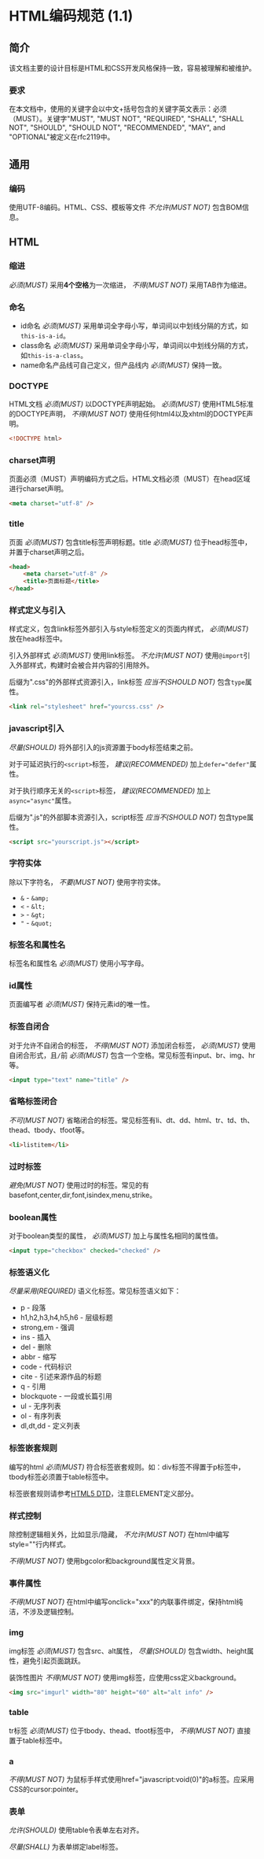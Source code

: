 # HTML编码规范 (1.1)


## 简介

该文档主要的设计目标是HTML和CSS开发风格保持一致，容易被理解和被维护。

### 要求

在本文档中，使用的关键字会以中文+括号包含的关键字英文表示：必须（MUST）。关键字"MUST", "MUST NOT", "REQUIRED", "SHALL", "SHALL NOT", "SHOULD", "SHOULD NOT", "RECOMMENDED", "MAY", and "OPTIONAL"被定义在rfc2119中。


## 通用

### 编码

使用UTF-8编码。HTML、CSS、模板等文件 *不允许(MUST NOT)* 包含BOM信息。

## HTML

### 缩进

*必须(MUST)* 采用**4个空格**为一次缩进， *不得(MUST NOT)* 采用TAB作为缩进。

### 命名

+ id命名 *必须(MUST)* 采用单词全字母小写，单词间以中划线分隔的方式，如`this-is-a-id`。
+ class命名 *必须(MUST)* 采用单词全字母小写，单词间以中划线分隔的方式，如`this-is-a-class`。
+ name命名产品线可自己定义，但产品线内 *必须(MUST)* 保持一致。

### DOCTYPE

HTML文档 *必须(MUST)* 以DOCTYPE声明起始。 *必须(MUST)* 使用HTML5标准的DOCTYPE声明， *不得(MUST NOT)* 使用任何html4以及xhtml的DOCTYPE声明。

```html
<!DOCTYPE html>
```

### charset声明

页面必须（MUST）声明编码方式之后。HTML文档必须（MUST）在head区域进行charset声明。

```html
<meta charset="utf-8" />
```

### title

页面 *必须(MUST)* 包含title标签声明标题。title *必须(MUST)* 位于head标签中，并置于charset声明之后。

```html
<head>
    <meta charset="utf-8" />
    <title>页面标题</title>
</head>
```

### 样式定义与引入

样式定义，包含link标签外部引入与style标签定义的页面内样式， *必须(MUST)* 放在head标签中。

引入外部样式 *必须(MUST)* 使用link标签。 *不允许(MUST NOT)* 使用`@import`引入外部样式，构建时会被合并内容的引用除外。

后缀为".css"的外部样式资源引入，link标签 *应当不(SHOULD NOT)* 包含`type`属性。

```html
<link rel="stylesheet" href="yourcss.css" />
```


### javascript引入

*尽量(SHOULD)* 将外部引入的js资源置于body标签结束之前。

对于可延迟执行的`<script>`标签， *建议(RECOMMENDED)* 加上`defer="defer"`属性。

对于执行顺序无关的`<script>`标签， *建议(RECOMMENDED)* 加上`async="async"`属性。

后缀为".js"的外部脚本资源引入，script标签 *应当不(SHOULD NOT)* 包含type属性。

```html
<script src="yourscript.js"></script>
```


### 字符实体

除以下字符名， *不要(MUST NOT)* 使用字符实体。

- `&` - `&amp;`
- `<` - `&lt;`
- `>` - `&gt;`
- `"` - `&quot;`

### 标签名和属性名

标签名和属性名 *必须(MUST)* 使用小写字母。

### id属性

页面编写者 *必须(MUST)* 保持元素id的唯一性。

### 标签自闭合

对于允许不自闭合的标签， *不得(MUST NOT)* 添加闭合标签， *必须(MUST)* 使用自闭合形式，且`/`前 *必须(MUST)* 包含一个空格。常见标签有input、br、img、hr等。

```html
<input type="text" name="title" />
```

### 省略标签闭合

*不可(MUST NOT)* 省略闭合的标签。常见标签有li、dt、dd、html、tr、td、th、thead、tbody、tfoot等。

```html
<li>listitem</li>
```

### 过时标签

*避免(MUST NOT)* 使用过时的标签。常见的有basefont,center,dir,font,isindex,menu,strike。


### boolean属性

对于boolean类型的属性， *必须(MUST)* 加上与属性名相同的属性值。

```html
<input type="checkbox" checked="checked" />
```

### 标签语义化

*尽量采用(REQUIRED)* 语义化标签。常见标签语义如下：


+ p - 段落
+ h1,h2,h3,h4,h5,h6 - 层级标题
+ strong,em - 强调
+ ins - 插入
+ del - 删除
+ abbr - 缩写
+ code - 代码标识
+ cite - 引述来源作品的标题
+ q - 引用
+ blockquote - 一段或长篇引用
+ ul - 无序列表
+ ol - 有序列表
+ dl,dt,dd - 定义列表


### 标签嵌套规则

编写的html *必须(MUST)* 符合标签嵌套规则。如：div标签不得置于p标签中，tbody标签必须置于table标签中。

标签嵌套规则请参考[HTML5 DTD](http://www.cs.tut.fi/~jkorpela/html5.dtd)，注意ELEMENT定义部分。


### 样式控制

除控制逻辑相关外，比如显示/隐藏， *不允许(MUST NOT)* 在html中编写style=""行内样式。

*不得(MUST NOT)* 使用bgcolor和background属性定义背景。

### 事件属性

*不得(MUST NOT)* 在html中编写onclick="xxx"的内联事件绑定，保持html纯洁，不涉及逻辑控制。

### img

img标签 *必须(MUST)* 包含src、alt属性， *尽量(SHOULD)* 包含width、height属性，避免引起页面跳跃。

装饰性图片 *不得(MUST NOT)* 使用img标签，应使用css定义background。

```html
<img src="imgurl" width="80" height="60" alt="alt info" />
```

### table

tr标签 *必须(MUST)* 位于tbody、thead、tfoot标签中， *不得(MUST NOT)* 直接置于table标签中。

### a

*不得(MUST NOT)* 为鼠标手样式使用href="javascript:void(0)"的a标签。应采用CSS的cursor:pointer。


### 表单

*允许(SHOULD)* 使用table令表单左右对齐。

*尽量(SHALL)* 为表单绑定label标签。
